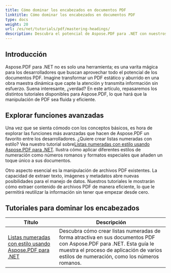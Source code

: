 ```yaml
---
title: Cómo dominar los encabezados en documentos PDF
linktitle: Cómo dominar los encabezados en documentos PDF
type: docs
weight: 20
url: /es/net/tutorials/pdf/mastering-headings/
description: Descubra el potencial de Aspose.PDF para .NET con nuestros tutoriales completos que abarcan desde el uso básico hasta las funciones avanzadas. Mejore sus habilidades de manipulación de PDF.
---
```

## Introducción

Aspose.PDF para .NET no es solo una herramienta; es una varita mágica para los desarrolladores que buscan aprovechar todo el potencial de los documentos PDF. Imagine transformar un PDF estático y aburrido en una obra maestra dinámica que capte la atención y transmita información sin esfuerzo. Suena interesante, ¿verdad? En este artículo, repasaremos los distintos tutoriales disponibles para Aspose.PDF, lo que hará que la manipulación de PDF sea fluida y eficiente.


## Explorar funciones avanzadas

Una vez que se sienta cómodo con los conceptos básicos, es hora de explorar las funciones más avanzadas que hacen de Aspose.PDF un favorito entre los desarrolladores. ¿Quiere crear listas numeradas con estilo? Vea nuestro tutorial sobre[Listas numeradas con estilo usando Aspose.PDF para .NET](./stylish-numbered-lists/). Ilustra cómo aplicar diferentes estilos de numeración como números romanos y formatos especiales que añaden un toque único a sus documentos.

Otro aspecto esencial es la manipulación de archivos PDF existentes. La capacidad de extraer texto, imágenes y metadatos abre nuevas posibilidades para el manejo de datos. Nuestros tutoriales le mostrarán cómo extraer contenido de archivos PDF de manera eficiente, lo que le permitirá reutilizar la información sin tener que empezar desde cero.

## Tutoriales para dominar los encabezados
| Título | Descripción |
| --- | --- | 
| [Listas numeradas con estilo usando Aspose.PDF para .NET](./stylish-numbered-lists/) | Descubra cómo crear listas numeradas de forma atractiva en sus documentos PDF con Aspose.PDF para .NET. Esta guía le muestra el proceso de aplicación de varios estilos de numeración, como los números romanos. |   